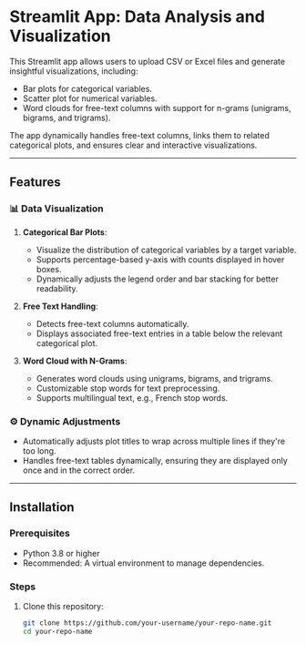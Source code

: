 # Streamlit App: Data Analysis and Visualization

This Streamlit app allows users to upload CSV or Excel files and generate insightful visualizations, including:
- Bar plots for categorical variables.
- Scatter plot for numerical variables.
- Word clouds for free-text columns with support for n-grams (unigrams, bigrams, and trigrams).

The app dynamically handles free-text columns, links them to related categorical plots, and ensures clear and interactive visualizations.

---

## Features

### 📊 Data Visualization
1. **Categorical Bar Plots**:
   - Visualize the distribution of categorical variables by a target variable.
   - Supports percentage-based y-axis with counts displayed in hover boxes.
   - Dynamically adjusts the legend order and bar stacking for better readability.

2. **Free Text Handling**:
   - Detects free-text columns automatically.
   - Displays associated free-text entries in a table below the relevant categorical plot.

3. **Word Cloud with N-Grams**:
   - Generates word clouds using unigrams, bigrams, and trigrams.
   - Customizable stop words for text preprocessing.
   - Supports multilingual text, e.g., French stop words.

### ⚙️ Dynamic Adjustments
- Automatically adjusts plot titles to wrap across multiple lines if they're too long.
- Handles free-text tables dynamically, ensuring they are displayed only once and in the correct order.

---

## Installation

### Prerequisites
- Python 3.8 or higher
- Recommended: A virtual environment to manage dependencies.

### Steps
1. Clone this repository:
   ```bash
   git clone https://github.com/your-username/your-repo-name.git
   cd your-repo-name
